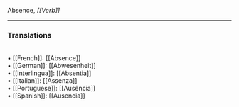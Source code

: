 Absence, <i>[[Verb]]</i> 
<HR> <P> <H3>Translations</H3>
<BR>• [[French]]: [[Absence]]
<BR>• [[German]]: [[Abwesenheit]]
<BR>• [[Interlingua]]: [[Absentia]]
<BR>• [[Italian]]: [[Assenza]]
<BR>• [[Portuguese]]: [[Ausência]]
<BR>• [[Spanish]]: [[Ausencia]]
<BR>